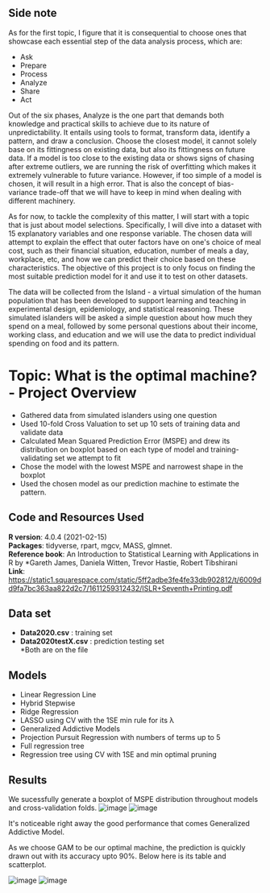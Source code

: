 ## Side note
As for the first topic, I figure that it is consequential to choose ones that showcase each essential step of the data analysis process, which are: 
- Ask 
- Prepare 
- Process
- Analyze
- Share 
- Act 

Out of the six phases, Analyze is the one part that demands both knowledge and practical skills to achieve due to its nature of unpredictability. It entails using tools to format, transform data, identify a pattern, and draw a conclusion. Choose the closest model, it cannot solely base on its fittingness on existing data, but also its fittingness on future data. If a model is too close to the existing data or shows signs of chasing after extreme outliers, we are running the risk of overfitting which makes it extremely vulnerable to future variance. However, if too simple of a model is chosen, it will result in a high error. That is also the concept of bias-variance trade-off that we will have to keep in mind when dealing with different machinery.

As for now, to tackle the complexity of this matter, I will start with a topic that is just about model selections. Specifically, I will dive into a dataset with 15 explanatory variables and one response variable. The chosen data will attempt to explain the effect that outer factors have on one's choice of meal cost, such as their financial situation, education, number of meals a day, workplace, etc, and how we can predict their choice based on these characteristics. The objective of this project is to only focus on finding the most suitable prediction model for it and use it to test on other datasets.

The data will be collected from the Island - a virtual simulation of the human population that has been developed to support learning and teaching in experimental design, epidemiology, and statistical reasoning. These simulated islanders will be asked a simple question about how much they spend on a meal, followed by some personal questions about their income, working class, and education and we will use the data to predict individual spending on food and its pattern.

# Topic: What is the optimal machine? - Project Overview
- Gathered data from simulated islanders using one question
- Used 10-fold Cross Valuation to set up 10 sets of training data and validate data
- Calculated Mean Squared Prediction Error (MSPE) and drew its distribution on boxplot based on each type of model and training-validating set we attempt to fit
- Chose the model with the lowest MSPE and narrowest shape in the boxplot
- Used the chosen model as our prediction machine to estimate the pattern.

## Code and Resources Used
**R version**: 4.0.4 (2021-02-15)  
**Packages**: tidyverse, rpart, mgcv, MASS, glmnet.  
**Reference book**: An Introduction to Statistical Learning with Applications in R by *Gareth James, Daniela Witten, Trevor Hastie, Robert Tibshirani   
**Link**: https://static1.squarespace.com/static/5ff2adbe3fe4fe33db902812/t/6009dd9fa7bc363aa822d2c7/1611259312432/ISLR+Seventh+Printing.pdf

## Data set
- **Data2020.csv** : training set
- **Data2020testX.csv** : prediction testing set  
*Both are on the file

## Models
- Linear Regression Line
- Hybrid Stepwise
- Ridge Regression
- LASSO using CV with the 1SE min rule for its λ
- Generalized Addictive Models 
- Projection Pursuit Regression with numbers of terms up to 5
- Full regression tree 
- Regression tree using CV with 1SE and min optimal pruning

## Results

We sucessfully generate a boxplot of MSPE distribution throughout models and cross-validation folds.
![image](https://user-images.githubusercontent.com/108549500/195476453-b0ef19b9-6c90-48e8-a19c-133a266a8823.png)
![image](https://user-images.githubusercontent.com/108549500/195476896-8b8089ac-fa38-4ca7-91b5-cec5bb569db4.png)

It's noticeable right away the good performance that comes Generalized Addictive Model.

As we choose GAM to be our optimal machine, the prediction is quickly drawn out with its accuracy upto 90%. Below here is its table and scatterplot.

![image](https://user-images.githubusercontent.com/108549500/195500942-a9145a2e-f794-4cfe-9b4a-4419732d9a0e.png)
![image](https://user-images.githubusercontent.com/108549500/195502148-f6592516-3691-494b-9fd8-7f7ec1aa5b30.png)







